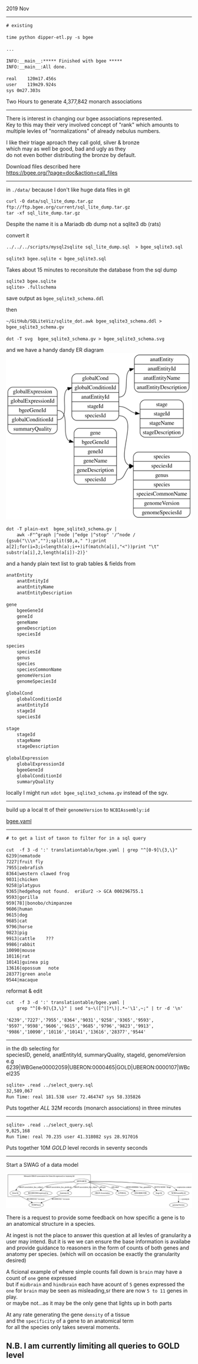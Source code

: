

2019 Nov

----------------------------------
```
# existing

time python dipper-etl.py -s bgee

...

INFO:__main__:***** Finished with bgee *****
INFO:__main__:All done.

real	120m17.456s
user	119m29.924s
sys	0m27.303s
```

Two Hours to generate 4,377,842 monarch associations

------------------------------------

There is interest in changing our bgee associations represented.  
Key to this may their very involved concept of "rank"
which amounts to multiple levles of "normalizations" of already nebulus numbers.  

I like their triage aproach they call gold, silver & bronze  
which may as well be good, bad and ugly as they  
do not even bother distributing the bronze by default.  


Download files described here  
    https://bgee.org/?page=doc&action=call_files

------------------------------------------------------------
in `./data/` because I don't like huge data files in git   

```
curl -O data/sql_lite_dump.tar.gz ftp://ftp.bgee.org/current/sql_lite_dump.tar.gz
tar -xf sql_lite_dump.tar.gz
```

Despite the name it is a Mariadb db dump not a sqlite3 db (rats)  

convert it  
```
../../../scripts/mysql2sqlite sql_lite_dump.sql  > bgee_sqlite3.sql

sqlite3 bgee.sqlite < bgee_sqlite3.sql
```

Takes about 15 minutes to reconsitute the database from the sql dump

```
sqlite3 bgee.sqlite
sqlite> .fullschema
```
save output as `bgee_sqlite3_schema.ddl`

then  
```
~/GitHub/SQLiteViz/sqlite_dot.awk bgee_sqlite3_schema.ddl > bgee_sqlite3_schema.gv

dot -T svg  bgee_sqlite3_schema.gv > bgee_sqlite3_schema.svg
```
and we have a handy dandy ER diagram  
![ER diagram](./bgee_sqlite3_schema.svg)

```
dot -T plain-ext  bgee_sqlite3_schema.gv |
    awk -F"^graph |^node |^edge |^stop" '/^node / {gsub("\\\n","");split($0,a," ");print a[2];for(i=3;i<length(a);i++)if(match(a[i],"<"))print "\t" substr(a[i],2,length(a[i])-2)}'
```

and a handy plain text list to grab tables & fields from  

```
anatEntity
	anatEntityId
	anatEntityName
	anatEntityDescription

gene
	bgeeGeneId
	geneId
	geneName
	geneDescription
	speciesId

species
	speciesId
	genus
	species
	speciesCommonName
	genomeVersion
    genomeSpeciesId

globalCond
	globalConditionId
	anatEntityId
	stageId
	speciesId

stage
	stageId
	stageName
	stageDescription

globalExpression
	globalExpressionId
	bgeeGeneId
	globalConditionId
	summaryQuality

```

locally I might run `xdot bgee_sqlite3_schema.gv` instead of the sgv.

-------------------------------------------------------------

build up a local tt of their `genomeVersion` to `NCBIAssembly:id`

[bgee.yaml](../../translationtable/bgee.yaml)

-------------------------------------------------------------

```
# to get a list of taxon to filter for in a sql query

cut  -f 3 -d ':' translationtable/bgee.yaml | grep "^[0-9]\{3,\}"
6239|nematode
7227|fruit fly
7955|zebrafish
8364|western clawed frog
9031|chicken
9258|platypus
9365|hedgehog not found.  eriEur2 -> GCA 000296755.1
9593|gorilla
959[78]|bonobo/chimpanzee
9606|human
9615|dog
9685|cat
9796|horse
9823|pig
9913|cattle    ???
9986|rabbit
10090|mouse
10116|rat
10141|guinea pig
13616|opossum   note
28377|green anole
9544|macaque
```

reformat & edit
```
cut  -f 3 -d ':' translationtable/bgee.yaml |
    grep "^[0-9]\{3,\}" | sed "s~\([^|]*\)|.*~'\1',~;" | tr -d '\n'

'6239','7227','7955','8364','9031','9258','9365','9593',
'9597','9598','9606','9615','9685','9796','9823','9913',
'9986','10090','10116','10141','13616','28377','9544'
```

----------------------------------------------

in the db selecting for   
    speciesID, geneId, anatEntityId, summaryQuality, stageId, genomeVersion
e.g
    6239|WBGene00002059|UBERON:0000465|GOLD|UBERON:0000107|WBcel235

```
sqlite> .read ../select_query.sql
32,589,067
Run Time: real 181.538 user 72.464747 sys 58.335826
```
Puts together _ALL_ 32M records (monarch associations) in three minutes

---------------------------------------------------
```
sqlite> .read ../select_query.sql
9,825,168
Run Time: real 70.235 user 41.318082 sys 28.917016
```
Puts together 10M _GOLD_ level records in seventy seconds

---------------------------------------------------------


Start a SWAG of a data model  


![datamodle](bgee_datamodel_swag.svg)


There is a request to provide some feedback on how specific a gene 
is to an anatomical structure in a species.

At ingest is not the place to answer this question at all levles of 
granularity a user may intend. But it is we we can ensure the base information 
is availabe and provide guidance to reasoners in the form of counts of both 
genes and anatomy per species. 
(which will on occasion be exactly the granularity desired)  

A ficional example of where simple counts fall down is 
`brain` may have a count of `one` gene expressed   
but if `midbrain` and `hindbrain` each have acount of `5` genes expressed 
the `one` for `brain` may be seen as misleading,sr there are now `5 to 11`
genes in play.  
or maybe not...as it may be the only gene that lights up in both parts      

At any rate generating the gene `density` of a tissue  
and the `specificity` of a gene to an anatomical term  
for all the species only takes several moments.

N.B.  I am currently limiting all queries to __GOLD__ level
------------------------------------------------------------







